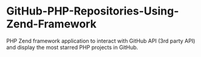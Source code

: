# GitHub-PHP-Repositories-Using-Zend-Framework
PHP Zend framework application to interact with GitHub API (3rd party API) and display the most starred PHP projects in GitHub.
